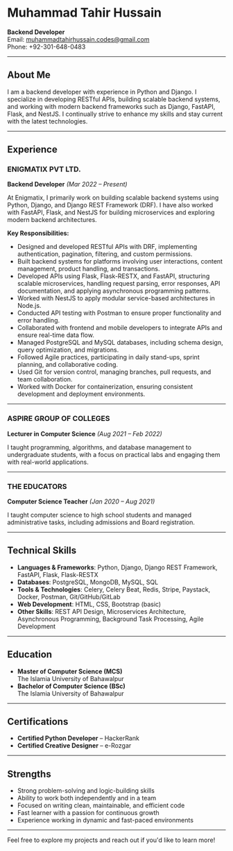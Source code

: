# Muhammad Tahir Hussain

**Backend Developer**  
Email: [muhammadtahirhussain.codes@gmail.com](mailto:muhammadtahirhussain.codes@gmail.com)  
Phone: +92-301-648-0483  

---

## About Me

I am a backend developer with experience in Python and Django. I specialize in developing RESTful APIs, building scalable backend systems, and working with modern backend frameworks such as Django, FastAPI, Flask, and NestJS. I continually strive to enhance my skills and stay current with the latest technologies.

---

## Experience

### ENIGMATIX PVT LTD.
**Backend Developer** *(Mar 2022 – Present)*  

At Enigmatix, I primarily work on building scalable backend systems using Python, Django, and Django REST Framework (DRF). I have also worked with FastAPI, Flask, and NestJS for building microservices and exploring modern backend architectures.

**Key Responsibilities:**
- Designed and developed RESTful APIs with DRF, implementing authentication, pagination, filtering, and custom permissions.
- Built backend systems for platforms involving user interactions, content management, product handling, and transactions.
- Developed APIs using Flask, Flask-RESTX, and FastAPI, structuring scalable microservices, handling request parsing, error responses, API documentation, and applying asynchronous programming patterns.
- Worked with NestJS to apply modular service-based architectures in Node.js.
- Conducted API testing with Postman to ensure proper functionality and error handling.
- Collaborated with frontend and mobile developers to integrate APIs and ensure real-time data flow.
- Managed PostgreSQL and MySQL databases, including schema design, query optimization, and migrations.
- Followed Agile practices, participating in daily stand-ups, sprint planning, and collaborative coding.
- Used Git for version control, managing branches, pull requests, and team collaboration.
- Worked with Docker for containerization, ensuring consistent development and deployment environments.

---

### ASPIRE GROUP OF COLLEGES
**Lecturer in Computer Science** *(Aug 2021 – Feb 2022)*  

I taught programming, algorithms, and database management to undergraduate students, with a focus on practical labs and engaging them with real-world applications.

---

### THE EDUCATORS
**Computer Science Teacher** *(Jan 2020 – Aug 2021)*  

I taught computer science to high school students and managed administrative tasks, including admissions and Board registration.

---

## Technical Skills

- **Languages & Frameworks**: Python, Django, Django REST Framework, FastAPI, Flask, Flask-RESTX
- **Databases**: PostgreSQL, MongoDB, MySQL, SQL
- **Tools & Technologies**: Celery, Celery Beat, Redis, Stripe, Paystack, Docker, Postman, Git/GitHub/GitLab
- **Web Development**: HTML, CSS, Bootstrap (basic)
- **Other Skills**: REST API Design, Microservices Architecture, Asynchronous Programming, Background Task Processing, Agile Development

---

## Education

- **Master of Computer Science (MCS)**  
  The Islamia University of Bahawalpur
- **Bachelor of Computer Science (BSc)**  
  The Islamia University of Bahawalpur

---

## Certifications

- **Certified Python Developer** – HackerRank
- **Certified Creative Designer** – e-Rozgar

---

## Strengths

- Strong problem-solving and logic-building skills
- Ability to work both independently and in a team
- Focused on writing clean, maintainable, and efficient code
- Fast learner with a passion for continuous growth
- Experience working in dynamic and fast-paced environments

---

Feel free to explore my projects and reach out if you'd like to learn more!
